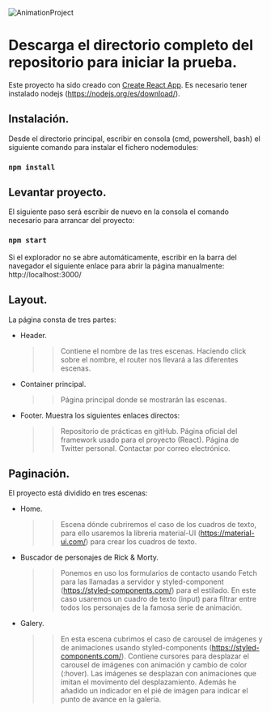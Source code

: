 ![AnimationProject](https://user-images.githubusercontent.com/67965208/120204752-7528fc00-c229-11eb-9b02-f79947f2db3d.gif)



# Descarga el directorio completo del repositorio para iniciar la prueba.

Este proyecto ha sido creado con [Create React App](https://github.com/facebook/create-react-app). Es necesario tener instalado nodejs (https://nodejs.org/es/download/).

## Instalación.

Desde el directorio principal, escribir en consola (cmd, powershell, bash) el siguiente comando para instalar el fichero nodemodules:

### `npm install`

## Levantar proyecto.

El siguiente paso será escribir de nuevo en la consola el comando necesario para arrancar del proyecto:

### `npm start`

Si el explorador no se abre automáticamente, escribir en la barra del navegador el siguiente enlace para abrir la página manualmente: http://localhost:3000/

## Layout.

La página consta de tres partes:

- Header.
  >> Contiene el nombre de las tres escenas. Haciendo click sobre el nombre, el router nos llevará a las diferentes escenas.

- Container principal.
  >> Página principal donde se mostrarán las escenas.
  
- Footer.
  Muestra los siguientes enlaces directos:
  >> Repositorio de prácticas en gitHub.
  >> Página oficial del framework usado para el proyecto (React).
  >> Página de Twitter personal.
  >> Contactar por correo electrónico. 
  

## Paginación.

El proyecto está dividido en tres escenas:

- Home.
  >> Escena dónde cubriremos el caso de los cuadros de texto, para ello usaremos la libreria material-UI (https://material-ui.com/) para crear los cuadros de texto.
  
- Buscador de personajes de Rick & Morty.
  >> Ponemos en uso los formularios de contacto usando Fetch para las llamadas a servidor y styled-component (https://styled-components.com/) para el estilado. En este caso       usaremos un cuadro de texto (input) para filtrar entre todos los personajes de la famosa serie de animación.
  
- Galery.
  >> En esta escena cubrimos el caso de carousel de imágenes y de animaciones usando styled-components (https://styled-components.com/). Contiene cursores para desplazar el carousel de imágenes con animación y cambio de color (:hover). Las imágenes se desplazan con animaciones que imitan el movimento del desplazamiento. Además he añadido un indicador en el pié de imágen para indicar el punto de avance en la galería.


